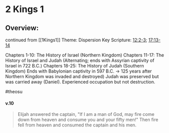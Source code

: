 # 2 Kings 1

## Overview:
continued from [[1Kings1]]
Theme: Dispersion
Key Scripture: [12:2-3](2Kings12#v.2-3); [17:13-14](2Kings17v.13-14)

Chapters 1-10: The History of Israel (Northern Kingdom)
Chapters 11-17: The History of Israel and Judah (Alternating; ends with Assyrian captivity of Israel in 722 B.C.)
Chapters 18-25: The History of Judah (Southern Kingdom)
	Ends with Babylonian captivity in 597 B.C. → 125 years after Northern Kingdom was invaded and destroyed) Judah was preserved but was carried away (Daniel). Experienced occupation but not destruction.

#theosu 

#### v.10
>Elijah answered the captain, "If I am a man of God, may fire come down from heaven and consume you and your fifty men!" Then fire fell from heaven and consumed the captain and his men.

